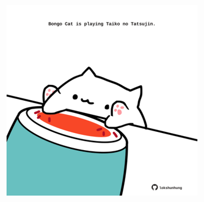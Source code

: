 <!-- built at 18/08/2023, 06:00:51 UTC -->
<p align="center">
  <img width="500" height="500" src="./ReadmeImage.svg">
</p>
